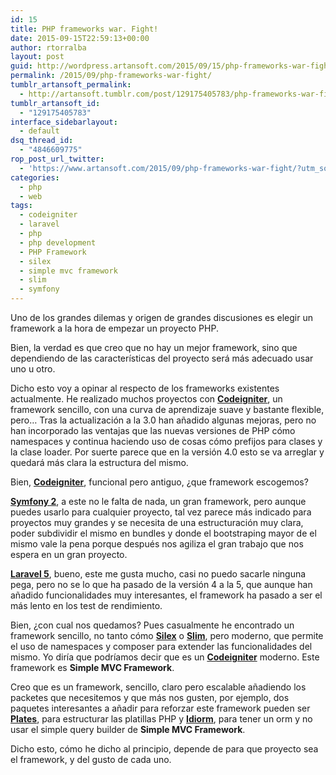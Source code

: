 ```yaml
---
id: 15
title: PHP frameworks war. Fight!
date: 2015-09-15T22:59:13+00:00
author: rtorralba
layout: post
guid: http://wordpress.artansoft.com/2015/09/15/php-frameworks-war-fight/
permalink: /2015/09/php-frameworks-war-fight/
tumblr_artansoft_permalink:
  - http://artansoft.tumblr.com/post/129175405783/php-frameworks-war-fight
tumblr_artansoft_id:
  - "129175405783"
interface_sidebarlayout:
  - default
dsq_thread_id:
  - "4846609775"
rop_post_url_twitter:
  - 'https://www.artansoft.com/2015/09/php-frameworks-war-fight/?utm_source=ReviveOldPost&utm_medium=social&utm_campaign=ReviveOldPost'
categories:
  - php
  - web
tags:
  - codeigniter
  - laravel
  - php
  - php development
  - PHP Framework
  - silex
  - simple mvc framework
  - slim
  - symfony
---
```

Uno de los grandes dilemas y origen de grandes discusiones es elegir un framework a la hora de empezar un proyecto PHP.

Bien, la verdad es que creo que no hay un mejor framework, sino que dependiendo de las características del proyecto será más adecuado usar uno u otro.

Dicho esto voy a opinar al respecto de los frameworks existentes actualmente. He realizado muchos proyectos con **<a href="http://www.codeigniter.com/" target="_blank">Codeigniter</a>**, un framework sencillo, con una curva de aprendizaje suave y bastante flexible, pero&hellip; Tras la actualización a la 3.0 han añadido algunas mejoras, pero no han incorporado las ventajas que las nuevas versiones de PHP cómo namespaces y continua haciendo uso de cosas cómo prefijos para clases y la clase loader. Por suerte parece que en la versión 4.0 esto se va arreglar y quedará más clara la estructura del mismo.

<!-- more -->

Bien, **<a href="http://www.codeigniter.com/" target="_blank">Codeigniter</a>**, funcional pero antiguo, ¿que framework escogemos?

<a href="https://symfony.com/" target="_blank"><b>Symfony 2</b></a>, a este no le falta de nada, un gran framework, pero aunque puedes usarlo para cualquier proyecto, tal vez parece más indicado para proyectos muy grandes y se necesita de una estructuración muy clara, poder subdividir el mismo en bundles y donde el bootstraping mayor de el mismo vale la pena porque después nos agiliza el gran trabajo que nos espera en un gran proyecto.

<a href="http://laravel.com/" target="_blank"><b>Laravel 5</b></a>, bueno, este me gusta mucho, casi no puedo sacarle ninguna pega, pero no se lo que ha pasado de la versión 4 a la 5, que aunque han añadido funcionalidades muy interesantes, el framework ha pasado a ser el más lento en los test de rendimiento.

Bien, ¿con cual nos quedamos? Pues casualmente he encontrado un framework sencillo, no tanto cómo **<a href="http://silex.sensiolabs.org/" target="_blank">Silex</a>** o **<a href="http://www.slimframework.com/" target="_blank">Slim</a>**, pero moderno, que permite el uso de namespaces y composer para extender las funcionalidades del mismo. Yo diría que podríamos decir que es un **<a href="http://www.codeigniter.com/" target="_blank">Codeigniter</a>** moderno. Este framework es **Simple MVC Framework**.

Creo que es un framework, sencillo, claro pero escalable añadiendo los packetes que necesitemos y que más nos gusten, por ejemplo, dos paquetes interesantes a añadir para reforzar este framework pueden ser **<a href="http://platesphp.com/" target="_blank">Plates</a>**, para estructurar las platillas PHP y **<a href="https://github.com/j4mie/idiorm" target="_blank">Idiorm</a>**, para tener un orm y no usar el simple query builder de **Simple MVC Framework**.

Dicho esto, cómo he dicho al principio, depende de para que proyecto sea el framework, y del gusto de cada uno.
